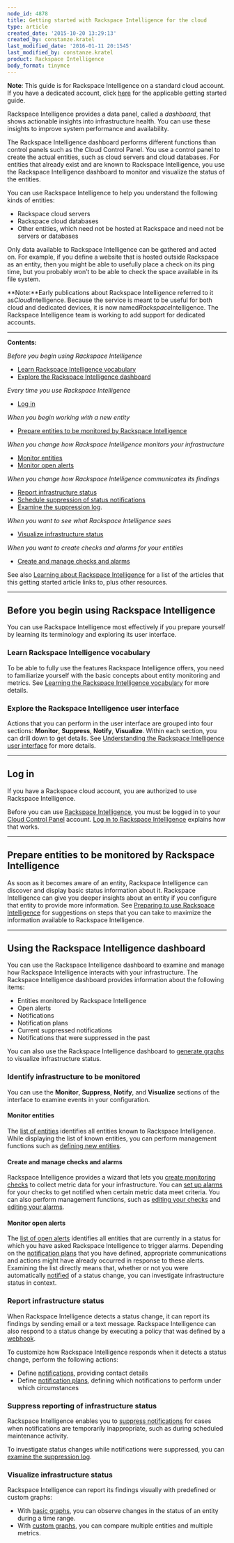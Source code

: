```yaml
---
node_id: 4878
title: Getting started with Rackspace Intelligence for the cloud
type: article
created_date: '2015-10-20 13:29:13'
created_by: constanze.kratel
last_modified_date: '2016-01-11 20:1545'
last_modified_by: constanze.kratel
product: Rackspace Intelligence
body_format: tinymce
---
```


**Note**: This guide is for Rackspace Intelligence on a standard cloud
account. If you have a dedicated account, click
[here](https://www.rackspace.com/knowledge_center/article/getting-started-with-rackspace-intelligence-for-dedicated-accounts)
for the applicable getting started guide.

Rackspace Intelligence provides a data panel, called a *dashboard*, that
shows actionable insights into infrastructure health. You can use these
insights to improve system performance and availability.

The Rackspace Intelligence dashboard performs different functions than
control panels such as the Cloud Control Panel. You use a control panel
to create the actual entities, such as cloud servers and cloud
databases. For entities that already exist and are known to Rackspace
Intelligence, you use the Rackspace Intelligence dashboard to monitor
and visualize the status of the entities.

You can use Rackspace Intelligence to help you understand the following
kinds of entities:

-   Rackspace cloud servers
-   Rackspace cloud databases
-   Other entities, which need not be hosted at Rackspace and need not
    be servers or databases

Only data available to Rackspace Intelligence can be gathered and acted
on. For example, if you define a website that is hosted outside
Rackspace as an entity, then you might be able to usefully place a check
on its ping time, but you probably won&rsquo;t to be able to check the space
available in its file system.

**Note:**Early publications about Rackspace Intelligence referred to it
as*Cloud*Intelligence. Because the service is meant to be useful for
both cloud and dedicated devices, it is now
named*Rackspace*Intelligence. The Rackspace Intelligence team is working
to add support for dedicated accounts.

* * * * *

**Contents:**

*Before you begin using Rackspace Intelligence*

-   [Learn Rackspace Intelligence vocabulary](#concepts)
-   [Explore the Rackspace Intelligence dashboard](#ui-intro)

*Every time you use Rackspace Intelligence*

-   [Log in](#login)

*When you begin working with a new entity*

-   [Prepare entities to be monitored by Rackspace
    Intelligence](#preparing)

*When you change how Rackspace Intelligence monitors your
infrastructure*

-   [Monitor entities](#monitor-entities)
-   [Monitor open alerts](#monitor-open-alerts)

*When you change how Rackspace Intelligence communicates its findings*

-   [Report infrastructure status](#report-status)
-   [Schedule suppression of status
    notifications](#schedule-suppressions)
-   [E](#examine-log-suppressed)[xamine the suppression
    log](/knowledge_center/article/examining-the-log-of-alerts-suppressed-by-rackspace-intelligence).

*When you want to see what Rackspace Intelligence sees*

-   [Visualize infrastructure status](#visualize)

*When you want to create checks and alarms for your entities*

-   [Create and manage checks and alarms](#manage-checks-and-alarms)

See also [Learning about Rackspace
Intelligence](/knowledge_center/article/learning-about-rackspace-intelligence) for
a list of the articles that this getting started article links to, plus
other resources.

* * * * *

Before you begin using Rackspace Intelligence
---------------------------------------------

You can use Rackspace Intelligence most effectively if you prepare
yourself by learning its terminology and exploring its user interface.

### Learn Rackspace Intelligence vocabulary

To be able to fully use the features Rackspace Intelligence offers, you
need to familiarize yourself with the basic concepts about entity
monitoring and metrics. See [Learning the Rackspace Intelligence
vocabulary](/knowledge_center/article/learning-intelligence-vocabulary) for
more details.

### Explore the Rackspace Intelligence user interface

Actions that you can perform in the user interface are grouped into four
sections:  **Monitor**, **Suppress**, **Notify**, **Visualize**. Within
each section, you can drill down to get details. See [Understanding the
Rackspace Intelligence user
interface](https://admin.rackspace.com/knowledge_center/article/understanding-the-rackspace-intelligence-dashboard-user-interface) for
more details.

* * * * *

Log in
------

If you have a Rackspace cloud account, you are authorized to use
Rackspace Intelligence.

Before you can use [Rackspace
Intelligence](https://intelligence.rackspace.com/), you must be logged
in to your [Cloud Control Panel](https://mycloud.rackspace.com/)
account. [Log in to Rackspace
Intelligence](/knowledge_center/article/logging-into-the-rackspace-intelligence-dashboard)
explains how that works.

* * * * *

Prepare entities to be monitored by Rackspace Intelligence
----------------------------------------------------------

As soon as it becomes aware of an entity, Rackspace Intelligence can
discover and display basic status information about it. Rackspace
Intelligence can give you deeper insights about an entity if you
configure that entity to provide more information. See [Preparing to use
Rackspace
Intelligence](https://admin.rackspace.com/knowledge_center/article/preparing-to-use-rackspace-intelligence) for
suggestions on steps that you can take to maximize the information
available to Rackspace Intelligence.

* * * * *

Using the Rackspace Intelligence dashboard
------------------------------------------

You can use the Rackspace Intelligence dashboard to examine and manage
how Rackspace Intelligence interacts with your infrastructure. The
Rackspace Intelligence dashboard provides information about the
following items:

-   Entities monitored by Rackspace Intelligence
-   Open alerts
-   Notifications
-   Notification plans
-   Current suppressed notifications
-   Notifications that were suppressed in the past

You can also use the Rackspace Intelligence dashboard to [generate
graphs](/knowledge_center/article/getting-started-with-rackspace-intelligence#visualize) to
visualize infrastructure status.

### Identify infrastructure to be monitored

You can use the **Monitor**, **Suppress**, **Notify**,
and **Visualize** sections of the interface to examine events in your
configuration.

#### Monitor entities

The [list of
entities](/knowledge_center/article/monitoring-entities-with-rackspace-intelligence) identifies
all entities known to Rackspace Intelligence. While displaying the list
of known entities, you can perform management functions such
as [defining new
entities](/knowledge_center/article/monitoring-entities-with-rackspace-intelligence#create-entities).

#### Create and manage checks and alarms

Rackspace Intelligence provides a wizard that lets you [create
monitoring
checks](/knowledge_center/article/working-with-checks#createcheck) to
collect metric data for your infrastructure. You can [set up
alarms](/knowledge_center/article/working-with-alarms#create-alarm) for
your checks to get notified when certain metric data meet criteria. You
can also perform management functions, such as [editing your
checks](/knowledge_center/article/working-with-checks#editcheck) and
[editing your
alarms](/knowledge_center/article/working-with-alarms#editalarm).

#### Monitor open alerts

The [list of open
alerts](/knowledge_center/article/monitoring-open-alerts-with-rackspace-intelligence) identifies
all entities that are currently in a status for which you have asked
Rackspace Intelligence to trigger alarms. Depending on the [notification
plans](/knowledge_center/article/managing-rackspace-intelligence-notification-plans) that
you have defined, appropriate communications and actions might have
already occurred in response to these alerts. Examining the list
directly means that, whether or not you were
automatically [notified](/knowledge_center/article/managing-rackspace-intelligence-notifications) of
a status change, you can investigate infrastructure status in context.

### Report infrastructure status

When Rackspace Intelligence detects a status change, it can report its
findings by sending email or a text message. Rackspace Intelligence can
also respond to a status change by executing a policy that was defined
by
a [webhook](http://docs.rackspace.com/cas/api/v1.0/autoscale-gettingstarted/content/Authenticated_Webhooks_and_Anonymous_Webhooks.html).

To customize how Rackspace Intelligence responds when it detects a
status change, perform the following actions:

-   Define [notifications](/knowledge_center/article/managing-rackspace-intelligence-notifications),
    providing contact details
-   Define [notification
    plans](/knowledge_center/article/managing-rackspace-intelligence-notification-plans),
    defining which notifications to perform under which circumstances

### Suppress reporting of infrastructure status

Rackspace Intelligence enables you to [suppress
notifications](/knowledge_center/article/scheduling-suppression-of-rackspace-intelligence-notifications) for
cases when notifications are temporarily inappropriate, such as during
scheduled maintenance activity.

To investigate status changes while notifications were suppressed, you
can [examine the suppression
log](/knowledge_center/article/examining-the-log-of-alerts-suppressed-by-rackspace-intelligence).

### Visualize infrastructure status

Rackspace Intelligence can report its findings visually with predefined
or custom graphs:

-   With [basic
    graphs](/knowledge_center/article/visualizing-with-rackspace-intelligence-default-graphs),
    you can observe changes in the status of an entity during a time
    range.
-   With [custom
    graphs](/knowledge_center/article/visualizing-with-rackspace-intelligence-custom-graphs),
    you can compare multiple entities and multiple metrics.


